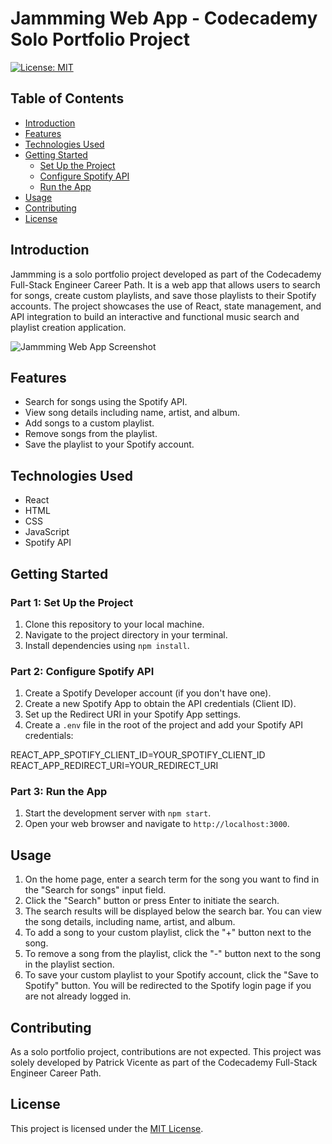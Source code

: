 <!-- omit in toc -->
# Jammming Web App - Codecademy Solo Portfolio Project

[![License: MIT](https://img.shields.io/badge/License-MIT-yellow.svg)](https://opensource.org/licenses/MIT)

## Table of Contents

- [Introduction](#introduction)
- [Features](#features)
- [Technologies Used](#technologies-used)
- [Getting Started](#getting-started)
  - [Set Up the Project](#part-1-set-up-the-project)
  - [Configure Spotify API](#part-2-configure-spotify-api)
  - [Run the App](#part-3-run-the-app)
- [Usage](#usage)
- [Contributing](#contributing)
- [License](#license)

## Introduction

Jammming is a solo portfolio project developed as part of the Codecademy Full-Stack Engineer Career Path. It is a web app that allows users to search for songs, create custom playlists, and save those playlists to their Spotify accounts. The project showcases the use of React, state management, and API integration to build an interactive and functional music search and playlist creation application.

![Jammming Web App Screenshot](./screenshot.png)

## Features

- Search for songs using the Spotify API.
- View song details including name, artist, and album.
- Add songs to a custom playlist.
- Remove songs from the playlist.
- Save the playlist to your Spotify account.

## Technologies Used

- React
- HTML
- CSS
- JavaScript
- Spotify API

## Getting Started

### Part 1: Set Up the Project

1. Clone this repository to your local machine.
2. Navigate to the project directory in your terminal.
3. Install dependencies using `npm install`.

### Part 2: Configure Spotify API

1. Create a Spotify Developer account (if you don't have one).
2. Create a new Spotify App to obtain the API credentials (Client ID).
3. Set up the Redirect URI in your Spotify App settings.
4. Create a `.env` file in the root of the project and add your Spotify API credentials:

REACT_APP_SPOTIFY_CLIENT_ID=YOUR_SPOTIFY_CLIENT_ID
REACT_APP_REDIRECT_URI=YOUR_REDIRECT_URI

### Part 3: Run the App

1. Start the development server with `npm start`.
2. Open your web browser and navigate to `http://localhost:3000`.

## Usage

1. On the home page, enter a search term for the song you want to find in the "Search for songs" input field.
2. Click the "Search" button or press Enter to initiate the search.
3. The search results will be displayed below the search bar. You can view the song details, including name, artist, and album.
4. To add a song to your custom playlist, click the "+" button next to the song.
5. To remove a song from the playlist, click the "-" button next to the song in the playlist section.
6. To save your custom playlist to your Spotify account, click the "Save to Spotify" button. You will be redirected to the Spotify login page if you are not already logged in.

## Contributing

As a solo portfolio project, contributions are not expected. This project was solely developed by Patrick Vicente as part of the Codecademy Full-Stack Engineer Career Path.

## License

This project is licensed under the [MIT License](LICENSE).
